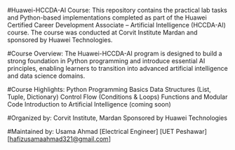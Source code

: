 #Huawei-HCCDA-AI Course:
This repository contains the practical lab tasks and Python-based implementations completed as part of the Huawei Certified Career Development Associate – Artificial Intelligence (HCCDA-AI) course. The course was conducted at Corvit Institute Mardan and sponsored by Huawei Technologies.


#Course Overview:
The Huawei-HCCDA-AI program is designed to build a strong foundation in Python programming and introduce essential AI principles, enabling learners to transition into advanced artificial intelligence and data science domains.


#Course Highlights:
Python Programming Basics
Data Structures (List, Tuple, Dictionary)
Control Flow (Conditions & Loops)
Functions and Modular Code
Introduction to Artificial Intelligence (coming soon)


#Organized by:
Corvit Institute, Mardan
Sponsored by Huawei Technologies

#Maintained by:
Usama Ahmad
[Electrical Engineer]
[UET Peshawar]
[hafizusamaahmad321@gmail.com]
